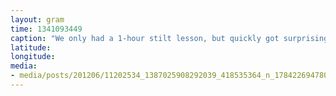 ```yaml
---
layout: gram
time: 1341093449
caption: "We only had a 1-hour stilt lesson, but quickly got surprisingly comfortable up there. Good times."
latitude: 
longitude: 
media:
- media/posts/201206/11202534_1387025908292039_418535364_n_17842269478000351.jpg
---
```

